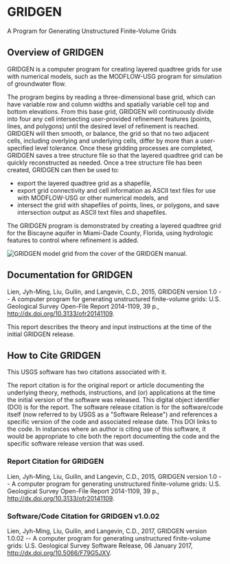 # GRIDGEN
A Program for Generating Unstructured Finite-Volume Grids

## Overview of GRIDGEN
GRIDGEN is a computer program for creating layered quadtree grids for use with numerical models, such as the MODFLOW-USG program for simulation of groundwater flow.

The program begins by reading a three-dimensional base grid, which can have variable row and column widths and spatially variable cell top and bottom elevations. From this base grid, GRIDGEN will continuously divide into four any cell intersecting user-provided refinement features (points, lines, and polygons) until the desired level of refinement is reached. GRIDGEN will then smooth, or balance, the grid so that no two adjacent cells, including overlying and underlying cells, differ by more than a user-specified level tolerance. Once these gridding processes are completed, GRIDGEN saves a tree structure file so that the layered quadtree grid can be quickly reconstructed as needed. Once a tree structure file has been created, GRIDGEN can then be used to:

- export the layered quadtree grid as a shapefile, 
- export grid connectivity and cell information as ASCII text files for use with MODFLOW-USG or other numerical models, and 
- intersect the grid with shapefiles of points, lines, or polygons, and save intersection output as ASCII text files and shapefiles.

The GRIDGEN program is demonstrated by creating a layered quadtree grid for the Biscayne aquifer in Miami-Dade County, Florida, using hydrologic features to control where refinement is added.

![GRIDGEN model grid from the cover of the GRIDGEN manual.](https://d9-wret.s3.us-west-2.amazonaws.com/assets/palladium/production/s3fs-public/styles/side_image/public/thumbnails/image/GRIDGEN-cover-grid.jpg?itok=6YJgafTS)

## Documentation for GRIDGEN
Lien, Jyh-Ming, Liu, Guilin, and Langevin, C.D., 2015, GRIDGEN version 1.0 -- A computer program for generating unstructured finite-volume grids: U.S. Geological Survey Open-File Report 2014-1109, 39 p., http://dx.doi.org/10.3133/ofr20141109.

This report describes the theory and input instructions at the time of the initial GRIDGEN release.

## How to Cite GRIDGEN
This USGS software has two citations associated with it.

The report citation is for the original report or article documenting the underlying theory, methods, instructions, and (or) applications at the time the initial version of the software was released. This digital object identifier (DOI) is for the report.
The software release citation is for the software/code itself (now referred to by USGS as a "Software Release") and references a specific version of the code and associated release date. This DOI links to the code.
In instances where an author is citing use of this software, it would be appropriate to cite both the report documenting the code and the specific software release version that was used.

### Report Citation for GRIDGEN

Lien, Jyh-Ming, Liu, Guilin, and Langevin, C.D., 2015, GRIDGEN version 1.0 -- A computer program for generating unstructured finite-volume grids: U.S. Geological Survey Open-File Report 2014-1109, 39 p., http://dx.doi.org/10.3133/ofr20141109.

### Software/Code Citation for GRIDGEN v1.0.02

Lien, Jyh-Ming, Liu, Guilin, and Langevin, C.D., 2017, GRIDGEN version 1.0.02 -- A computer program for generating unstructured finite-volume grids: U.S. Geological Survey Software Release, 06 January 2017, http://dx.doi.org/10.5066/F79G5JXV.
